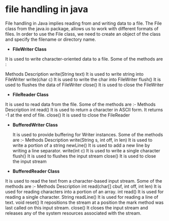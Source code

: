  # file handling in java 

File handling in Java implies reading from and writing data to a file. The File class from the java.io package, allows us
to work with different formats of files. In order to use the File class, we need to create an object of the class and specify 
the filename or directory name.

  + **FileWriter Class**

It is used to write character-oriented data to a file.
Some of the methods are :

 Methods	Description
   write(String text)	It is used to write string into FileWriter
   write(char c)	It is used to write the char into FileWriter
   flush()	It is used to flushes the data of FileWriter
  close()	It is used to close the FileWriter
  
+ **FileReader Class**

 It is used to read data from the file.
 Some of the methods are :-
 Methods	Description
 int read()	It is used to return a character in ASCII form. It returns -1 at the end of file.
 close()	It is used to close the FileReader 
 
+ **BufferedWriter Class**

  It is used to provide buffering for Writer instances.
 Some of the methods are :-
 Methods	Description
 write(String s, int off, in len)	It is used to write a portion of a string
 newLine()	It is used to add a new line by writing a line separator.
 write(int c)	It is used to write a single character
 flush()	It is used to flushes the input stream
 close()	It is used to close the input stream
 
 + **BufferedReader Class**

It is used to read the text from a character-based input stream.
Some of the methods are :-
Methods	Description
int read(char[] cbuf, int off, int len)	It is used for reading characters into a portion of an array.
int read()	It is used for reading a single character.
String readLine()	It is used for reading a line of text.
void reset()	It repositions the stream at a position the mark method was last called on this input stream.
close()	It closes the input stream and releases any of the system resources associated with the stream.
